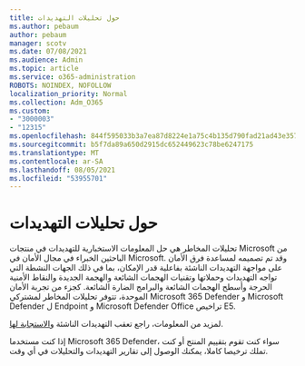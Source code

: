 ```yaml
---
title: حول تحليلات التهديدات
ms.author: pebaum
author: pebaum
manager: scotv
ms.date: 07/08/2021
ms.audience: Admin
ms.topic: article
ms.service: o365-administration
ROBOTS: NOINDEX, NOFOLLOW
localization_priority: Normal
ms.collection: Adm_O365
ms.custom:
- "3000003"
- "12315"
ms.openlocfilehash: 844f595033b3a7ea87d8224e1a75c4b135d790fad21ad43e35784b951f312cc5
ms.sourcegitcommit: b5f7da89a650d2915dc652449623c78be6247175
ms.translationtype: MT
ms.contentlocale: ar-SA
ms.lasthandoff: 08/05/2021
ms.locfileid: "53955701"
---
```

# <a name="about-threat-analytics"></a>حول تحليلات التهديدات

تحليلات المخاطر هي حل المعلومات الاستخبارية للتهديدات في منتجات Microsoft من الباحثين الخبراء في مجال الأمان في Microsoft. وقد تم تصميمه لمساعدة فرق الأمان على مواجهة التهديدات الناشئة بفاعلية قدر الإمكان، بما في ذلك الجهات النشطة التي تواجه التهديدات وحملاتها وتقنيات الهجمات الشائعة والهجمة الجديدة والنقاط الأمنية الحرجة وأسطح الهجمات الشائعة والبرامج الضارة الشائعة. كجزء من تجربة الأمان الموحدة، تتوفر تحليلات المخاطر لمشتركي Microsoft 365 Defender و Microsoft Defender ل Endpoint و Microsoft Defender Office تراخيص E5. 

لمزيد من المعلومات، راجع تعقب التهديدات الناشئة [والاستجابة لها](/microsoft-365/security/defender/threat-analytics).

إذا كنت مستخدما Microsoft 365 Defender، سواء كنت تقوم بتقييم المنتج أو كنت تملك ترخيصا كاملا، يمكنك الوصول إلى تقارير التهديدات والتحليلات في أي وقت. 